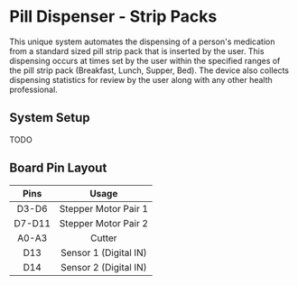 # Pill Dispenser - Strip Packs

This unique system automates the dispensing of a person's medication from a standard sized pill strip pack that is inserted by the user. This dispensing  occurs at times set by the user within the specified ranges of the pill strip pack (Breakfast, Lunch, Supper, Bed). The device also collects dispensing statistics for review by the user along with any other health professional.

## System Setup

TODO

## Board Pin Layout

|  Pins  |         Usage         |
|:------:|:---------------------:|
| D3-D6  | Stepper Motor Pair 1  |
| D7-D11 | Stepper Motor Pair 2  |
| A0-A3  | Cutter                |
| D13    | Sensor 1 (Digital IN) |
| D14    | Sensor 2 (Digital IN) |
